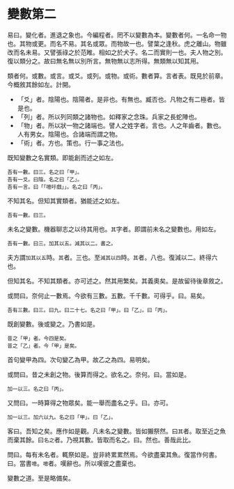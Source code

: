 # 變數第二

易曰。變化者。進退之象也。今編程者。罔不以變數為本。變數者何。一名命一物也。其物或更。而名不易。其名或眾。而物故一也。譬葉之逢秋。虎之離山。物雖改而名未易。又譬張祿之於范睢。相如之於犬子。名二而實則一也。夫人物之別。復以類分之。故曰無名無以別所言。無物無以志所得。無類無以知其用。

類者何。或數。或言。或爻。或列。或物。或術。數者算。言者表。既見於前章。今概敘其餘如左。計開。

- 「爻」者。陰陽也。陰陽者。是非也。有無也。臧否也。凡物之有二極者。皆是也。
- 「列」者。所以列同類之諸物也。如釋家之念珠。兵家之長蛇陣也。
- 「物」者。所以狀一物之諸端也。譬人之姓字者。言也。人之年齒者。數也。人有男女。陰陽也。合諸端而謂之物。
- 「術」者。方也。策也。行一事之法也。

既知變數之名實類。即能創而述之如左。

```
吾有一數。曰三。名之曰「甲」。
吾有一爻。曰陰。名之曰「乙」。
吾有一言。曰「「噫吁戲」」。名之曰「丙」。
```

不知其名。但知其實類者。猶能述之如左。

```
吾有一數。曰三。
```

未名之變數。機器聊志之以待其用也。`其`字者。即謂前未名之變數也。用如左。

```
吾有一數。曰三。加其以五。減其以二。書之。
```

夫方謂`加其以五`時。`其`者。三也。至`減其以四`時。`其`者。八也。復減以二。終得六也。

但知其名。不知其類者。亦可述之。然其用繁矣。其義奧矣。是故留待後章敘之。

或問曰。奈何止一數焉。今欲有三數。五數。千千數。可得乎。曰。易矣。

```
吾有三數。曰三。曰九。曰二十七。名之曰「甲」。曰「乙」。曰「丙」。
```

既創變數。後或變之。乃書如是。

```
昔之「甲」者。今四是矣。
昔之「乙」者。今「甲」是矣。
```

首句變甲為四。次句變乙為甲。故乙之為四。易明矣。

或問曰。昔之未創之物。後算而得之。欲名之。奈何。曰。當如是。

```
加一以三。名之曰「丙」。
```

又問曰。一時算得之物眾矣。能一舉而盡名之乎。曰。亦可。

```
加一以三。加六以九。名之曰「甲」。曰「乙」。
```

客曰。吾知之矣。應作如是觀。凡未名之變數。皆如獺祭然。曰`其`者。取至近之魚而棄其餘。曰`名之`者。乃視其數。皆取而名之。曰。然也。善哉此比。

問曰。每有未名者。輒祭如是。豈非終累累然焉。今欲盡棄其魚。復當作何書。曰。當書`噫`。`噫`者。嘆辭也。所以嘆彼之盡棄也。

變數之道。至是略備矣。